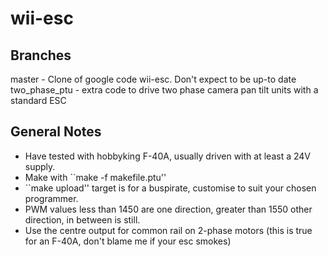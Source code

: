 wii-esc
========

## Branches
master - Clone of google code wii-esc. Don't expect to be up-to date
two_phase_ptu - extra code to drive two phase camera pan tilt units with a standard ESC

## General Notes
* Have tested with hobbyking F-40A, usually driven with at least a 24V supply.
* Make with ``make -f makefile.ptu''
* ``make upload'' target is for a buspirate, customise to suit your chosen programmer.
* PWM values less than 1450 are one direction, greater than 1550 other direction, in between is still.
* Use the centre output for common rail on 2-phase motors (this is true for an F-40A, don't blame me if your esc smokes)
